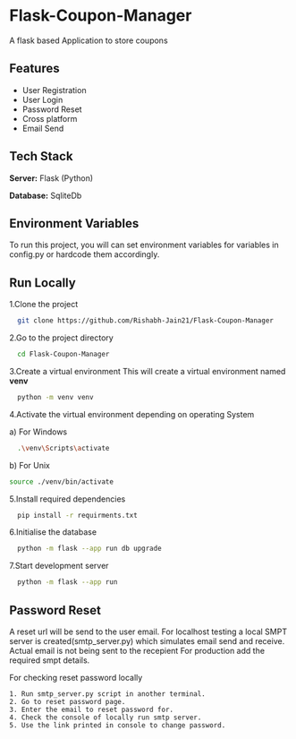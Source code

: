 
# Flask-Coupon-Manager

A flask based Application to store coupons




## Features

- User Registration
- User Login
- Password Reset
- Cross platform
- Email Send


## Tech Stack

**Server:** Flask (Python)

**Database:** SqliteDb


## Environment Variables

To run this project, you will can set environment variables for variables in config.py or hardcode them accordingly.




## Run Locally

1.Clone the project

```bash
  git clone https://github.com/Rishabh-Jain21/Flask-Coupon-Manager
```

2.Go to the project directory

```bash
  cd Flask-Coupon-Manager
```

3.Create a virtual environment
This will create a virtual environment named **venv**
```bash
  python -m venv venv
```
4.Activate the virtual environment depending on operating System

a) For Windows
```bash
  .\venv\Scripts\activate
```
b) For Unix
```bash
source ./venv/bin/activate
```
5.Install required dependencies
```bash
  pip install -r requirments.txt
```
6.Initialise the database
```bash
  python -m flask --app run db upgrade
```
7.Start development server
```bash
  python -m flask --app run
```

## Password Reset

A reset url will be send to the user email.
For localhost testing a local SMPT server is created(smtp_server.py)
which simulates email send and receive.
Actual email is not being sent to the recepient
For production add the required smpt details.

For checking reset password locally

    1. Run smtp_server.py script in another terminal.
    2. Go to reset password page.
    3. Enter the email to reset password for.
    4. Check the console of locally run smtp server.
    5. Use the link printed in console to change password.